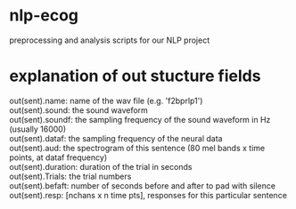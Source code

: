 # nlp-ecog
preprocessing and analysis scripts for our NLP project

# explanation of out stucture fields
out(sent).name: name of the wav file (e.g. 'f2bprlp1') \
out(sent).sound: the sound waveform \
out(sent).soundf: the sampling frequency of the sound waveform in Hz (usually 16000) \
out(sent).dataf: the sampling frequency of the neural data \
out(sent).aud: the spectrogram of this sentence (80 mel bands x time points, at dataf frequency) \
out(sent).duration: duration of the trial in seconds \
out(sent).Trials: the trial numbers \
out(sent).befaft: number of seconds before and after to pad with silence \
out(sent).resp: [nchans x n time pts], responses for this particular sentence
